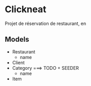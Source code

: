 # Clickneat

Projet de réservation de restaurant, en

## Models

-   Restaurant
    -   name
-   Client
-   Category ===> TODO + SEEDER
    -   name
-   Item
